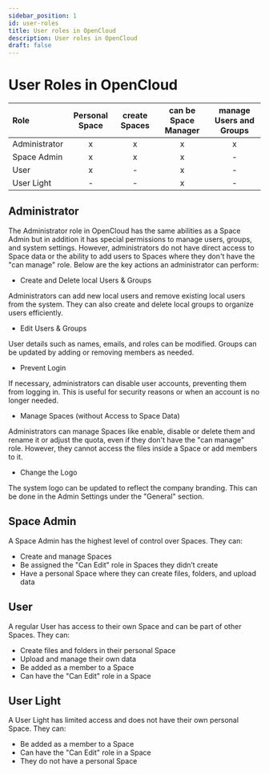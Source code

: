```yaml
---
sidebar_position: 1
id: user-roles
title: User roles in OpenCloud
description: User roles in OpenCloud
draft: false
---
```


# User Roles in OpenCloud

| Role          | Personal Space | create Spaces | can be Space Manager | manage Users and Groups |
| :------------ | :------------: | :-----------: | :------------------: | :---------------------: |
| Administrator |       x        |       x       |          x           |            x            |
| Space Admin   |       x        |       x       |          x           |            -            |
| User          |       x        |       -       |          x           |            -            |
| User Light    |       -        |       -       |          x           |            -            |

## Administrator

The Administrator role in OpenCloud has the same abilities as a Space Admin but in addition it has special permissions to manage users, groups, and system settings.
However, administrators do not have direct access to Space data or the ability to add users to Spaces where they don't have the "can manage" role. Below are the key actions an administrator can perform:

- Create and Delete local Users & Groups

Administrators can add new local users and remove existing local users from the system.
They can also create and delete local groups to organize users efficiently.

- Edit Users & Groups

User details such as names, emails, and roles can be modified.
Groups can be updated by adding or removing members as needed.

- Prevent Login

If necessary, administrators can disable user accounts, preventing them from logging in.
This is useful for security reasons or when an account is no longer needed.

- Manage Spaces (without Access to Space Data)

Administrators can manage Spaces like enable, disable or delete them and rename it or adjust the quota, even if they don't have the "can manage" role.
However, they cannot access the files inside a Space or add members to it.

- Change the Logo

The system logo can be updated to reflect the company branding.
This can be done in the Admin Settings under the "General" section.

## Space Admin

A Space Admin has the highest level of control over Spaces. They can:

- Create and manage Spaces
- Be assigned the "Can Edit" role in Spaces they didn’t create
- Have a personal Space where they can create files, folders, and upload data

## User

A regular User has access to their own Space and can be part of other Spaces. They can:

- Create files and folders in their personal Space
- Upload and manage their own data
- Be added as a member to a Space
- Can have the "Can Edit" role in a Space

## User Light

A User Light has limited access and does not have their own personal Space. They can:

- Be added as a member to a Space
- Can have the "Can Edit" role in a Space
- They do not have a personal Space
